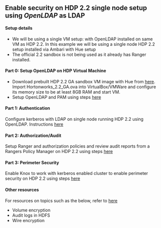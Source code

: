 ## Enable security on HDP 2.2 single node setup using *OpenLDAP* as LDAP

#### Setup details
  - We will be using a single VM setup: with OpenLDAP installed on same VM as HDP 2.2. In this example we will be using a single node HDP 2.2 setup installed via Ambari with Hue setup
  - The official 2.2 sandbox is not being used as it already has Ranger installed.



####  Part 0: Setup OpenLDAP on HDP Virtual Machine
- Download prebuilt HDP 2.2 GA sandbox VM image with Hue from [here](https://dl.dropboxusercontent.com/u/114020/Hortonworks_2.2_GA.ova). Import Hortonworks_2.2_GA.ova into VirtualBox/VMWare and configure its memory size to be at least 8GB RAM and start VM.
- Setup OpenLDAP and PAM using steps [here](https://github.com/abajwa-hw/security-workshops/blob/master/Setup-OpenLDAP-PAM.md)
       
#### Part 1: Authentication                       
Configure kerberos with LDAP on single node running HDP 2.2 using OpenLDAP. Instructions [here](https://github.com/abajwa-hw/security-workshops/blob/master/Setup-kerberos-LDAP.md)
             
#### Part 2: Authorization/Audit
Setup Ranger and authorization policies and review audit reports from a Rangers Policy Manager on HDP 2.2 using steps [here](https://github.com/abajwa-hw/security-workshops/blob/master/Setup-ranger-22.md)
            
#### Part 3: Perimeter Security
Enable Knox to work with kerberos enabled cluster to enable perimeter security on HDP 2.2 using steps [here](https://github.com/abajwa-hw/security-workshops/blob/master/Setup-knox-21.md)

#### Other resources
For resources on topics such as the below, refer to [here](https://github.com/abajwa-hw/security-workshops/blob/master/Other-resources.md)
  - Volume encryption
  - Audit logs in HDFS
  - Wire encryption